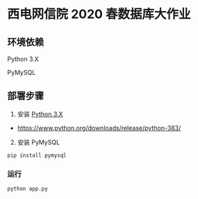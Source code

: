 # 西电网信院 2020 春数据库大作业

## 环境依赖

Python 3.X

PyMySQL

## 部署步骤

1. 安装 [Python 3.X](https://www.python.org/downloads/release/python-383/)

- https://www.python.org/downloads/release/python-383/

2. 安装 PyMySQL

```shell
pip install pymysql
```

### 运行

```shell
python app.py
```
